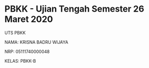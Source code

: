 # PBKK - Ujian Tengah Semester 26 Maret 2020
UTS PBKK

NAMA: KRISNA BADRU WIJAYA

NRP: 05111740000048

KELAS: PBKK-B
